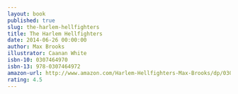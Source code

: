 ```yaml
---
layout: book
published: true
slug: the-harlem-hellfighters
title: The Harlem Hellfighters
date: 2014-06-26 00:00:00
author: Max Brooks
illustrator: Caanan White
isbn-10: 0307464970
isbn-13: 978-0307464972
amazon-url: http://www.amazon.com/Harlem-Hellfighters-Max-Brooks/dp/0307464970/ref=sr_1_1?s=books&ie=UTF8&qid=1434743937&sr=1-1&keywords=harlem+hellfighters
rating: 4.5
---
```

